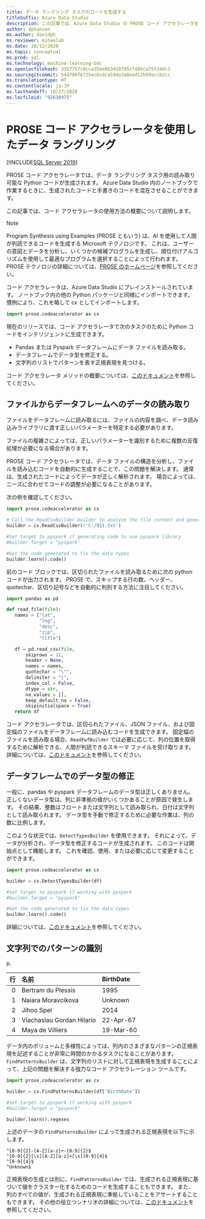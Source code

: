 ```yaml
---
title: データ ラングリング タスクのコードを生成する
titleSuffix: Azure Data Studio
description: この記事では、Azure Data Studio の PROSE コード アクセラレータを使用して、一般的なデータ ラングリング タスクのコードを自動的に生成する方法について説明します。
author: dphansen
ms.author: davidph
ms.reviewer: mihaelab
ms.date: 10/12/2020
ms.topic: conceptual
ms.prod: sql
ms.technology: machine-learning-bdc
ms.openlocfilehash: 3357757c0cca35be0b3410795cfd89ca75f34dc3
ms.sourcegitcommit: 544706f6725ec6cdca59da3a0ead12b99accb2cc
ms.translationtype: HT
ms.contentlocale: ja-JP
ms.lasthandoff: 10/27/2020
ms.locfileid: "92638975"
---
```

# <a name="data-wrangling-using-prose-code-accelerator"></a>PROSE コード アクセラレータを使用したデータ ラングリング

[!INCLUDE[SQL Server 2019](../includes/applies-to-version/sqlserver2019.md)]

PROSE コード アクセラレータでは、データ ラングリング タスク用の読み取り可能な Python コードが生成されます。 Azure Data Studio 内のノートブックで作業するときに、生成されたコードと手書きのコードを混在させることができます。

この記事では、コード アクセラレータの使用方法の概要について説明します。

 > [!NOTE]
 > Program Synthesis using Examples (PROSE ともいう) は、AI を使用して人間が判読できるコードを生成する Microsoft テクノロジです。 これは、ユーザーの意図とデータを分析し、いくつかの候補プログラムを生成し、順位付けアルゴリズムを使用して最適なプログラムを選択することによって行われます。 PROSE テクノロジの詳細については、[PROSE のホームページ](https://microsoft.github.io/prose/)を参照してください。

コード アクセラレータは、Azure Data Studio にプレインストールされています。 ノートブック内の他の Python パッケージと同様にインポートできます。 慣例により、これを略して cx としてインポートします。

```python
import prose.codeaccelerator as cx
```

現在のリリースでは、コード アクセラレータで次のタスクのために Python コードをインテリジェントに生成できます。

- Pandas または Pyspark データフレームにデータ ファイルを読み取る。
- データフレームでデータ型を修正する。
- 文字列のリストでパターンを表す正規表現を見つける。

コード アクセラレータ メソッドの概要については、[このドキュメント](/python/api/overview/azure/prose/intro)を参照してください。

## <a name="reading-data-from-a-file-to-a-dataframe"></a>ファイルからデータフレームへのデータの読み取り

ファイルをデータフレームに読み取るには、ファイルの内容を調べ、データ読み込みライブラリに渡す正しいパラメーターを特定する必要があります。

ファイルの複雑さによっては、正しいパラメーターを識別するために複数の反復処理が必要になる場合があります。

PROSE コード アクセラレータでは、データ ファイルの構造を分析し、ファイルを読み込むコードを自動的に生成することで、この問題を解決します。 通常は、生成されたコードによってデータが正しく解析されます。 場合によっては、ニーズに合わせてコードの調整が必要になることがあります。

次の例を確認してください。

 ```python
import prose.codeaccelerator as cx

# Call the ReadCsvBuilder builder to analyze the file content and generate code to load it
builder = cx.ReadCsvBuilder(r'C:/911.txt')

#Set target to pyspark if generating code to use pyspark library
#builder.Target = "pyspark"

#Get the code generated to fix the data types
builder.learn().code()
 ```

前のコード ブロックでは、区切られたファイルを読み取るために次の python コードが出力されます。 PROSE で、スキップする行の数、ヘッダー、quotechar、区切り記号などを自動的に判別する方法に注目してください。

 ```python
import pandas as pd

def read_file(file):
    names = ["lat",
             "lng",
             "desc",
             "zip",
             "title"]

    df = pd.read_csv(file,
        skiprows = 11,
        header = None,
        names = names,
        quotechar = "\"",
        delimiter = "|",
        index_col = False,
        dtype = str,
        na_values = [],
        keep_default_na = False,
        skipinitialspace = True)
    return df
 ```

コード アクセラレータでは、区切られたファイル、JSON ファイル、および固定幅のファイルをデータフレームに読み込むコードを生成できます。 固定幅のファイルを読み取る場合、`ReadFwfBuilder` では必要に応じて、列の位置を取得するために解析できる、人間が判読できるスキーマ ファイルを受け取ります。 詳細については、[このドキュメント](/python/api/overview/azure/prose/intro)を参照してください。

## <a name="fixing-data-types-in-a-dataframe"></a>データフレームでのデータ型の修正

一般に、pandas や pyspark データフレームのデータ型は正しくありません。 正しくないデータ型は、列に非準拠の値がいくつかあることが原因で発生します。 その結果、整数はフロートまたは文字列として読み取られ、日付は文字列として読み取られます。 データ型を手動で修正するために必要な作業は、列の数に比例します。

このような状況では、`DetectTypesBuilder` を使用できます。 それによって、データが分析され、データ型を修正するコードが生成されます。 このコードは開始点として機能します。 これを確認、使用、または必要に応じて変更することができます。

```python
import prose.codeaccelerator as cx

builder = cx.DetectTypesBuilder(df)

#Set target to pyspark if working with pyspark
#builder.Target = "pyspark"

#Get the code generated to fix the data types
builder.learn().code()
```

詳細については、[このドキュメント](/python/api/overview/azure/prose/fixdatatypes)を参照してください。

## <a name="identifying-patterns-in-strings"></a>文字列でのパターンの識別

p.


|行|名前                      |BirthDate      |
|--:|:-------------------------|:--------------|
| 0 |Bertram du Plessis        |1995           |
| 1 |Naiara Moravcikova        |Unknown        |
| 2 |Jihoo Spel                |2014           |
| 3 |Viachaslau Gordan Hilario |22-Apr-67      |
| 4 |Maya de Villiers          |19-Mar-60      |

データ内のボリュームと多様性によっては、列内のさまざまなパターンの正規表現を記述することが非常に時間のかかるタスクになることがあります。 `FindPatternsBuilder` は、文字列のリストに対して正規表現を生成することによって、上記の問題を解決する強力なコード アクセラレーション ツールです。

```python
import prose.codeaccelerator as cx

builder = cx.FindPatternsBuilder(df['BirthDate'])

#Set target to pyspark if working with pyspark
#builder.Target = "pyspark"

builder.learn().regexes
```

上述のデータの `FindPatternsBuilder` によって生成される正規表現を以下に示します。

```
^[0-9]{2}-[A-Z][a-z]+-[0-9]{2}$
^[0-9]{2}[\s][A-Z][a-z]+[\s][0-9]{4}$
^[0-9]{4}$
^Unknown$
```

正規表現の生成とは別に、`FindPatternsBuilder` では、生成される正規表現に基づいて値をクラスター化するためのコードを生成することもできます。 また、列のすべての値が、生成される正規表現に準拠していることをアサートすることもできます。 その他の役立つシナリオの詳細については、[このドキュメント](/python/api/overview/azure/prose/findpatterns)を参照してください。